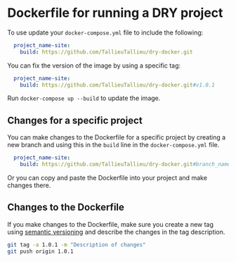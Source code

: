 # Dockerfile for running a DRY project

To use update your `docker-compose.yml` file to include the following:

```yaml
  project_name-site:
    build: https://github.com/TallieuTallieu/dry-docker.git
```

You can fix the version of the image by using a specific tag:

```yaml
  project_name-site:
    build: https://github.com/TallieuTallieu/dry-docker.git#v1.0.1
```

Run `docker-compose up --build` to update the image.

## Changes for a specific project

You can make changes to the Dockerfile for a specific project by creating a new branch and using this in the `build` line in the `docker-compose.yml` file.  

```yaml
  project_name-site:
    build: https://github.com/TallieuTallieu/dry-docker.git#branch_name
```

Or you can copy and paste the Dockerfile into your project and make changes there.

## Changes to the Dockerfile

If you make changes to the Dockerfile, make sure you create a new tag using [semantic versioning](https://semver.org/) and describe the changes in the tag description.

```bash
git tag -a 1.0.1 -m "Description of changes"
git push origin 1.0.1
```
